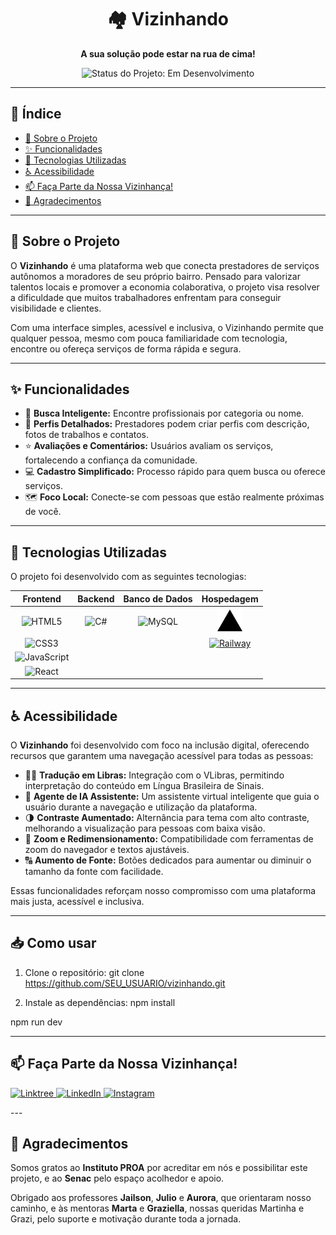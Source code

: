 <h1 align="center">🏘️ Vizinhando</h1>

<p align="center">
  <strong>A sua solução pode estar na rua de cima!</strong>
</p>

<p align="center">
  <img src="https://img.shields.io/badge/status-em%20desenvolvimento-yellow" alt="Status do Projeto: Em Desenvolvimento">
</p>

---

## 📖 Índice

- [🎯 Sobre o Projeto](#-sobre-o-projeto)
- [✨ Funcionalidades](#-funcionalidades)
- [🚀 Tecnologias Utilizadas](#-tecnologias-utilizadas)
- [♿ Acessibilidade](#-acessibilidade)
- [📫 Faça Parte da Nossa Vizinhança!](#-faça-parte-da-nossa-vizinhança)
- [🙏 Agradecimentos](#-agradecimentos)

---

## 🎯 Sobre o Projeto

O **Vizinhando** é uma plataforma web que conecta prestadores de serviços autônomos a moradores de seu próprio bairro. Pensado para valorizar talentos locais e promover a economia colaborativa, o projeto visa resolver a dificuldade que muitos trabalhadores enfrentam para conseguir visibilidade e clientes.

Com uma interface simples, acessível e inclusiva, o Vizinhando permite que qualquer pessoa, mesmo com pouca familiaridade com tecnologia, encontre ou ofereça serviços de forma rápida e segura.

---

## ✨ Funcionalidades

- 🔎 **Busca Inteligente:** Encontre profissionais por categoria ou nome.
- 👤 **Perfis Detalhados:** Prestadores podem criar perfis com descrição, fotos de trabalhos e contatos.
- ⭐ **Avaliações e Comentários:** Usuários avaliam os serviços, fortalecendo a confiança da comunidade.
- 💻 **Cadastro Simplificado:** Processo rápido para quem busca ou oferece serviços.
- 🗺️ **Foco Local:** Conecte-se com pessoas que estão realmente próximas de você.

---

## 🚀 Tecnologias Utilizadas

O projeto foi desenvolvido com as seguintes tecnologias:

| Frontend | Backend | Banco de Dados | Hospedagem |
| :------: | :-----: | :------------: | :--------: |
| <img src="https://cdn.jsdelivr.net/gh/devicons/devicon@latest/icons/html5/html5-original.svg" alt="HTML5" width="40"/> | <img src="https://cdn.jsdelivr.net/gh/devicons/devicon@latest/icons/csharp/csharp-original.svg" alt="C#" width="40"/> | <img src="https://cdn.jsdelivr.net/gh/devicons/devicon@latest/icons/mysql/mysql-original-wordmark.svg" alt="MySQL" width="50"/> | <img src="https://raw.githubusercontent.com/devicons/devicon/master/icons/vercel/vercel-original.svg" alt="Vercel" width="40"/> |
| <img src="https://cdn.jsdelivr.net/gh/devicons/devicon@latest/icons/css3/css3-original.svg" alt="CSS3" width="40"/> |  |  | [![Railway](https://img.shields.io/badge/Railway-black?style=for-the-badge&logo=railway&logoColor=white&color=black&labelColor=black)](https://railway.app/) |
| <img src="https://cdn.jsdelivr.net/gh/devicons/devicon@latest/icons/javascript/javascript-original.svg" alt="JavaScript" width="40"/> |  |  |  |
| <img src="https://cdn.jsdelivr.net/gh/devicons/devicon@latest/icons/react/react-original.svg" alt="React" width="40"/> |  |  |  |

---

## ♿ Acessibilidade

O **Vizinhando** foi desenvolvido com foco na inclusão digital, oferecendo recursos que garantem uma navegação acessível para todas as pessoas:

- 🧏‍♀️ **Tradução em Libras:** Integração com o VLibras, permitindo interpretação do conteúdo em Língua Brasileira de Sinais.
- 🤖 **Agente de IA Assistente:** Um assistente virtual inteligente que guia o usuário durante a navegação e utilização da plataforma.
- 🌗 **Contraste Aumentado:** Alternância para tema com alto contraste, melhorando a visualização para pessoas com baixa visão.
- 🔎 **Zoom e Redimensionamento:** Compatibilidade com ferramentas de zoom do navegador e textos ajustáveis.
- 🔠 **Aumento de Fonte:** Botões dedicados para aumentar ou diminuir o tamanho da fonte com facilidade.

Essas funcionalidades reforçam nosso compromisso com uma plataforma mais justa, acessível e inclusiva.

---

## 📥 Como usar

1. Clone o repositório:
git clone https://github.com/SEU_USUARIO/vizinhando.git

2. Instale as dependências:
npm install

npm run dev

---

## 📫 Faça Parte da Nossa Vizinhança!

<p>
  <a href="https://linktr.ee/Vizinhando.web?utm_source=linktree_admin_share" target="_blank" rel="noopener noreferrer">
    <img src="https://img.shields.io/badge/-Linktree-39E09B?style=for-the-badge&logo=linktree&logoColor=FFFFFF" alt="Linktree" />
  </a>
  <a href="https://www.linkedin.com/company/vizinhando-plataforma/posts/?feedView=all" target="_blank" rel="noopener noreferrer">
    <img src="https://img.shields.io/badge/-LinkedIn-0A66C2?style=for-the-badge&logo=linkedin&logoColor=FFFFFF" alt="LinkedIn" />
  </a>
  <a href="https://www.instagram.com/vzinhando/" target="_blank" rel="noopener noreferrer">
    <img src="https://img.shields.io/badge/-Instagram-E4405F?style=for-the-badge&logo=instagram&logoColor=FFFFFF" alt="Instagram" />
  </a>
</p>
---

## 🙏 Agradecimentos

Somos gratos ao **Instituto PROA** por acreditar em nós e possibilitar este projeto, e ao **Senac** pelo espaço acolhedor e apoio.

Obrigado aos professores **Jailson**, **Julio** e **Aurora**, que orientaram nosso caminho, e às mentoras **Marta** e **Graziella**, nossas queridas Martinha e Grazi, pelo suporte e motivação durante toda a jornada.
